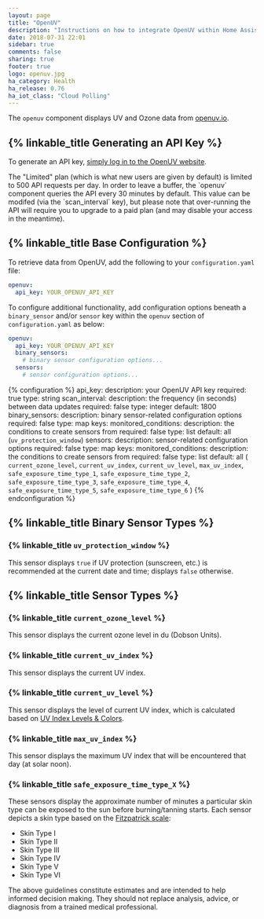 ```yaml
---
layout: page
title: "OpenUV"
description: "Instructions on how to integrate OpenUV within Home Assistant."
date: 2018-07-31 22:01
sidebar: true
comments: false
sharing: true
footer: true
logo: openuv.jpg
ha_category: Health
ha_release: 0.76
ha_iot_class: "Cloud Polling"
---
```


The `openuv` component displays UV and Ozone data from [openuv.io](http://openuv.io).

## {% linkable_title Generating an API Key %}

To generate an API key, [simply log in to the OpenUV website](https://www.openuv.io/auth/google).

<p class='note warning'>
The "Limited" plan (which is what new users are given by default) is limited to 500 API requests per day. In order to leave a buffer, the `openuv` component queries the API every 30 minutes by default. This value can be modifed (via the `scan_interval` key), but please note that over-running the API will require
you to upgrade to a paid plan (and may disable your access in the meantime).
</p>

## {% linkable_title Base Configuration %}

To retrieve data from OpenUV, add the following to your `configuration.yaml`
file:

```yaml
openuv:
  api_key: YOUR_OPENUV_API_KEY
```

To configure additional functionality, add configuration options beneath a `binary_sensor` and/or `sensor` key within the `openuv` section of `configuration.yaml` as below:

```yaml
openuv:
  api_key: YOUR_OPENUV_API_KEY
  binary_sensors:
    # binary sensor configuration options...
  sensors:
    # sensor configuration options...
```

{% configuration %}
api_key:
  description: your OpenUV API key
  required: true
  type: string
scan_interval:
  description: the frequency (in seconds) between data updates
  required: false
  type: integer
  default: 1800
binary_sensors:
  description: binary sensor-related configuration options
  required: false
  type: map
  keys:
    monitored_conditions:
      description: the conditions to create sensors from
      required: false
      type: list
      default: all (`uv_protection_window`)
sensors:
  description: sensor-related configuration options
  required: false
  type: map
  keys:
    monitored_conditions:
      description: the conditions to create sensors from
      required: false
      type: list
      default: all ( `current_ozone_level`, `current_uv_index`, `current_uv_level`, `max_uv_index`, `safe_exposure_time_type_1`, `safe_exposure_time_type_2`, `safe_exposure_time_type_3`, `safe_exposure_time_type_4`, `safe_exposure_time_type_5`, `safe_exposure_time_type_6` )
{% endconfiguration %}

## {% linkable_title Binary Sensor Types %}

### {% linkable_title `uv_protection_window` %}

This sensor displays `true` if UV protection (sunscreen, etc.) is recommended at the current date and time; displays `false` otherwise.

## {% linkable_title Sensor Types %}

### {% linkable_title `current_ozone_level` %}

This sensor displays the current ozone level in du (Dobson Units).

### {% linkable_title `current_uv_index` %}

This sensor displays the current UV index.

### {% linkable_title `current_uv_level` %}

This sensor displays the level of current UV index, which is calculated based on [UV Index Levels & Colors](https://www.openuv.io/kb/uv-index-levels-colors).

### {% linkable_title `max_uv_index` %}

This sensor displays the maximum UV index that will be encountered that day (at solar noon).

### {% linkable_title `safe_exposure_time_type_X` %}

These sensors display the approximate number of minutes a particular skin type can be exposed to the sun before burning/tanning starts. Each sensor depicts a skin type based on the
[Fitzpatrick scale](https://en.wikipedia.org/wiki/Fitzpatrick_scale):

* Skin Type I
* Skin Type II
* Skin Type III
* Skin Type IV
* Skin Type V
* Skin Type VI

<p class='note warning'>
The above guidelines constitute estimates and are intended to help informed decision making. They should not replace analysis, advice, or diagnosis from a trained medical professional.
</p>
